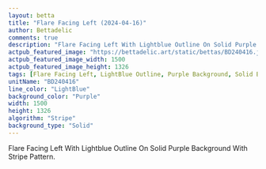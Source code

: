 ```yaml
---
layout: betta
title: "Flare Facing Left (2024-04-16)"
author: Bettadelic
comments: true
description: "Flare Facing Left With Lightblue Outline On Solid Purple Background With Stripe Pattern."
actpub_featured_image: "https://bettadelic.art/static/bettas/BD240416.jpg"
actpub_featured_image_width: 1500
actpub_featured_image_height: 1326
tags: [Flare Facing Left, LightBlue Outline, Purple Background, Solid Background Pattern, Stripe Pattern, April 2024]
unitName: "BD240416"
line_color: "LightBlue"
background_color: "Purple"
width: 1500
height: 1326
algorithm: "Stripe"
background_type: "Solid"
---
```


Flare Facing Left With Lightblue Outline On Solid Purple Background With Stripe Pattern.
